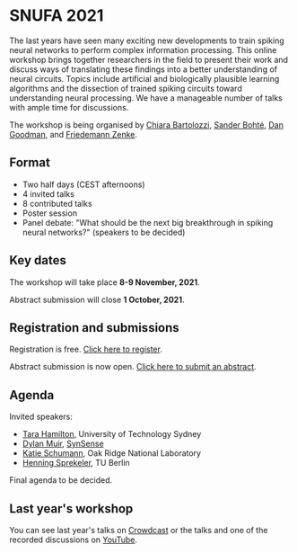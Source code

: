 # SNUFA 2021

The last years have seen many exciting new developments to train spiking neural networks to perform complex information processing. This online workshop brings together researchers in the field to present their work and discuss ways of translating these findings into a better understanding of neural circuits. Topics include artificial and biologically plausible learning algorithms and the dissection of trained spiking circuits toward understanding neural processing. We have a manageable number of talks with ample time for discussions.

The workshop is being organised by [Chiara Bartolozzi](https://www.iit.it/people/chiara-bartolozzi), [Sander Bohté](https://homepages.cwi.nl/~sbohte/), [Dan Goodman](https://neural-reckoning.org), and [Friedemann Zenke](https://fzenke.net/).

## Format

* Two half days (CEST afternoons)
* 4 invited talks
* 8 contributed talks
* Poster session
* Panel debate: "What should be the next big breakthrough in spiking neural networks?" (speakers to be decided)

## Key dates

The workshop will take place **8-9 November, 2021**.

Abstract submission will close **1 October, 2021**.

## Registration and submissions

Registration is free. [Click here to register](https://www.eventbrite.co.uk/e/snufa-2021-tickets-162043527553).

Abstract submission is now open. [Click here to submit an abstract](https://forms.office.com/r/DejF96ifCW).

## Agenda

Invited speakers:

* [Tara Hamilton](https://profiles.uts.edu.au/Tara.Hamilton), University of Technology Sydney
* [Dylan Muir](http://dylan-muir.com/), [SynSense](https://www.synsense-neuromorphic.com/)
* [Katie Schumann](https://www.ornl.gov/staff-profile/catherine-d-schuman), Oak Ridge National Laboratory
* [Henning Sprekeler](https://www.sprekelerlab.org/henning/), TU Berlin

Final agenda to be decided.

## Last year's workshop

You can see last year's talks on [Crowdcast](https://www.crowdcast.io/e/snufa2020) or the talks and one of the recorded discussions on [YouTube](https://www.youtube.com/playlist?list=PL09WqqDbQWHFvM9DFYkM_GfnrVnIdLRhy).
